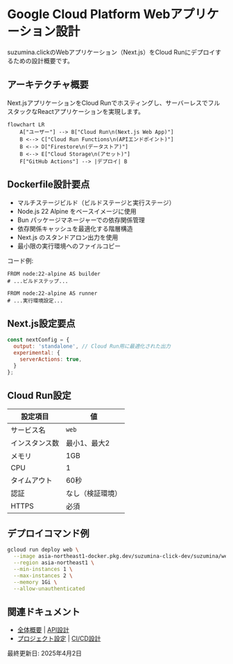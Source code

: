 # Google Cloud Platform Webアプリケーション設計

suzumina.clickのWebアプリケーション（Next.js）をCloud Runにデプロイするための設計概要です。

## アーキテクチャ概要

Next.jsアプリケーションをCloud Runでホスティングし、サーバーレスでフルスタックなReactアプリケーションを実現します。

```mermaid
flowchart LR
    A["ユーザー"] --> B["Cloud Run\n(Next.js Web App)"]
    B <--> C["Cloud Run Functions\n(APIエンドポイント)"]
    B <--> D["Firestore\n(データストア)"]
    B <--> E["Cloud Storage\n(アセット)"]
    F["GitHub Actions"] --> |デプロイ| B
```

## Dockerfile設計要点

- マルチステージビルド（ビルドステージと実行ステージ）
- Node.js 22 Alpine をベースイメージに使用
- Bun パッケージマネージャーでの依存関係管理
- 依存関係キャッシュを最適化する階層構造
- Next.js のスタンドアロン出力を使用
- 最小限の実行環境へのファイルコピー

コード例:

```
FROM node:22-alpine AS builder
# ...ビルドステップ...

FROM node:22-alpine AS runner
# ...実行環境設定...
```

## Next.js設定要点

```javascript
const nextConfig = {
  output: 'standalone', // Cloud Run用に最適化された出力
  experimental: {
    serverActions: true,
  }
};
```

## Cloud Run設定

| 設定項目 | 値 |
|---------|-----|
| サービス名 | `web` |
| インスタンス数 | 最小1、最大2 |
| メモリ | 1GB |
| CPU | 1 |
| タイムアウト | 60秒 |
| 認証 | なし（検証環境） |
| HTTPS | 必須 |

## デプロイコマンド例

```bash
gcloud run deploy web \
  --image asia-northeast1-docker.pkg.dev/suzumina-click-dev/suzumina/web:${VERSION} \
  --region asia-northeast1 \
  --min-instances 1 \
  --max-instances 2 \
  --memory 1Gi \
  --allow-unauthenticated
```

## 関連ドキュメント

- [全体概要](GCP_OVERVIEW.md) | [API設計](GCP_FUNCTIONS.md)
- [プロジェクト設定](GCP_PROJECT_SETUP.md) | [CI/CD設計](GCP_CICD.md)

最終更新日: 2025年4月2日
